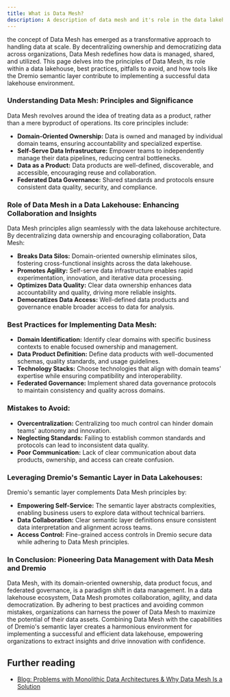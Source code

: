 ```yaml
---
title: What is Data Mesh?
description: A description of data mesh and it's role in the data lakehouse.
---
```


the concept of Data Mesh has emerged as a transformative approach to handling data at scale. By decentralizing ownership and democratizing data across organizations, Data Mesh redefines how data is managed, shared, and utilized. This page delves into the principles of Data Mesh, its role within a data lakehouse, best practices, pitfalls to avoid, and how tools like the Dremio semantic layer contribute to implementing a successful data lakehouse environment.

### Understanding Data Mesh: Principles and Significance

Data Mesh revolves around the idea of treating data as a product, rather than a mere byproduct of operations. Its core principles include:

- **Domain-Oriented Ownership:** Data is owned and managed by individual domain teams, ensuring accountability and specialized expertise.
- **Self-Serve Data Infrastructure:** Empower teams to independently manage their data pipelines, reducing central bottlenecks.
- **Data as a Product:** Data products are well-defined, discoverable, and accessible, encouraging reuse and collaboration.
- **Federated Data Governance:** Shared standards and protocols ensure consistent data quality, security, and compliance.

### Role of Data Mesh in a Data Lakehouse: Enhancing Collaboration and Insights

Data Mesh principles align seamlessly with the data lakehouse architecture. By decentralizing data ownership and encouraging collaboration, Data Mesh:

- **Breaks Data Silos:** Domain-oriented ownership eliminates silos, fostering cross-functional insights across the data lakehouse.
- **Promotes Agility:** Self-serve data infrastructure enables rapid experimentation, innovation, and iterative data processing.
- **Optimizes Data Quality:** Clear data ownership enhances data accountability and quality, driving more reliable insights.
- **Democratizes Data Access:** Well-defined data products and governance enable broader access to data for analysis.

### Best Practices for Implementing Data Mesh:

- **Domain Identification:** Identify clear domains with specific business contexts to enable focused ownership and management.
- **Data Product Definition:** Define data products with well-documented schemas, quality standards, and usage guidelines.
- **Technology Stacks:** Choose technologies that align with domain teams' expertise while ensuring compatibility and interoperability.
- **Federated Governance:** Implement shared data governance protocols to maintain consistency and quality across domains.

### Mistakes to Avoid:

- **Overcentralization:** Centralizing too much control can hinder domain teams' autonomy and innovation.
- **Neglecting Standards:** Failing to establish common standards and protocols can lead to inconsistent data quality.
- **Poor Communication:** Lack of clear communication about data products, ownership, and access can create confusion.

### Leveraging Dremio's Semantic Layer in Data Lakehouses:

Dremio's semantic layer complements Data Mesh principles by:

- **Empowering Self-Service:** The semantic layer abstracts complexities, enabling business users to explore data without technical barriers.
- **Data Collaboration:** Clear semantic layer definitions ensure consistent data interpretation and alignment across teams.
- **Access Control:** Fine-grained access controls in Dremio secure data while adhering to Data Mesh principles.

### In Conclusion: Pioneering Data Management with Data Mesh and Dremio

Data Mesh, with its domain-oriented ownership, data product focus, and federated governance, is a paradigm shift in data management. In a data lakehouse ecosystem, Data Mesh promotes collaboration, agility, and data democratization. By adhering to best practices and avoiding common mistakes, organizations can harness the power of Data Mesh to maximize the potential of their data assets. Combining Data Mesh with the capabilities of Dremio's semantic layer creates a harmonious environment for implementing a successful and efficient data lakehouse, empowering organizations to extract insights and drive innovation with confidence.

## Further reading

- [Blog: Problems with Monolithic Data Architectures & Why Data Mesh Is a Solution](https://www.dremio.com/blog/from-monolithic-data-architectures-to-data-mesh/)